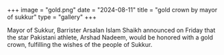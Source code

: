 +++
image = "gold.png"
date = "2024-08-11"
title = "gold crown by mayor of sukkur"
type = "gallery"
+++

Mayor of Sukkur, Barrister Arsalan Islam Shaikh announced on Friday that the star Pakistani athlete, Arshad Nadeem, would be honored with a gold crown, fulfilling the wishes of the people of Sukkur.
